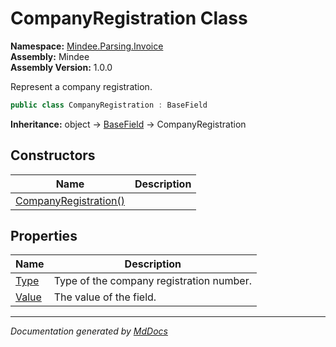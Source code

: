 ﻿<!--  
  <auto-generated>   
    The contents of this file were generated by a tool.  
    Changes to this file may be list if the file is regenerated  
  </auto-generated>   
-->

# CompanyRegistration Class

**Namespace:** [Mindee.Parsing.Invoice](../index.md)  
**Assembly:** Mindee  
**Assembly Version:** 1.0.0

Represent a company registration.

```csharp
public class CompanyRegistration : BaseField
```

**Inheritance:** object → [BaseField](../../Common/BaseField/index.md) → CompanyRegistration

## Constructors

| Name                                           | Description |
| ---------------------------------------------- | ----------- |
| [CompanyRegistration()](constructors/index.md) |             |

## Properties

| Name                         | Description                              |
| ---------------------------- | ---------------------------------------- |
| [Type](properties/Type.md)   | Type of the company registration number. |
| [Value](properties/Value.md) | The value of the field.                  |

___

*Documentation generated by [MdDocs](https://github.com/ap0llo/mddocs)*
